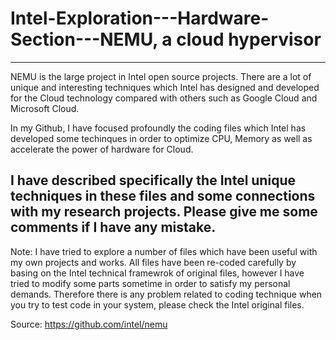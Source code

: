 # Intel-Exploration---Hardware-Section---NEMU, a cloud hypervisor

-----------------------------------------------------------------------------------------------------------------------------------------

NEMU is the large project in Intel open source projects. There are a lot of unique and interesting techniques which Intel has designed and developed for the Cloud technology compared with others such as Google Cloud and Microsoft Cloud. 

In my Github, I have focused profoundly the coding files which Intel has developed some techinques in order to optimize CPU, Memory as well as accelerate the power of hardware for Cloud. 

I have described specifically the Intel unique techniques in these files and some connections with my research projects. Please give me some comments if I have any mistake. 
--------------------------------------------------------------------------------------------------------------------------------------

Note: I have tried to explore a number of files which have been useful with my own projects and works. All files have been re-coded carefully by basing on the Intel technical framewrok of original files, however I have tried to modify some parts sometime in order to satisfy my personal demands. Therefore there is any problem related to coding technique when you try to test code in your system, please check the Intel original files.

Source: https://github.com/intel/nemu
